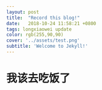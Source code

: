 ```yaml
---
layout: post
title:  "Record this blog!"
date:   2018-10-24 11:58:21 +0800
tags: longxiaowei update
color: rgb(255,90,90)
cover: '../assets/test.png'
subtitle: 'Welcome to Jekyll!'
---
```

# 我该去吃饭了
[jekyll-docs]: https://www.baidu.com
[jekyll-gh]:   https://github.com/jekyll/jekyll
[jekyll-talk]: https://talk.jekyllrb.com/
